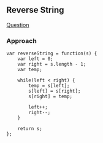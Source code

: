 ## Reverse String

[Question](https://leetcode.com/problems/reverse-string)

### Approach



```
var reverseString = function(s) {
    var left = 0;
    var right = s.length - 1;
    var temp;

    while(left < right) {
        temp = s[left];
        s[left] = s[right];
        s[right] = temp;

        left++;
        right--;
    }

    return s;
};
```
